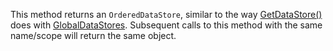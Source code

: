 This method returns an `OrderedDataStore`, similar to the way [GetDataStore()](https://developer.roblox.com/api-reference/function/DataStoreService/GetDataStore) does with [GlobalDataStores](https://developer.roblox.com/api-reference/class/GlobalDataStore). Subsequent calls to this method with the same name/scope will return the same object.